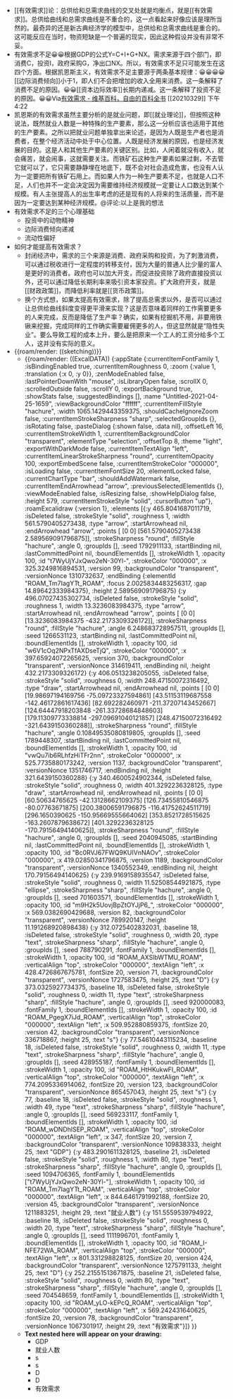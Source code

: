 - [[有效需求]]论：总供给和总需求曲线的交叉处就是均衡点，就是[[有效需求]]。总供给曲线和总需求曲线是不重合的，这一点看起来好像应该是理所当然的。最奇异的还是新古典经济学的模型中，总供给和总需求曲线是重合的。这可能反应在当时，物资短缺是一个普遍的现实，因此这种假设并没有非常不妥。
- 有效需求不足😀😀根据GDP的公式Y=C+I+G+NX。需求来源于四个部门，即消费C，投资I，政府采购G，净出口NX。所以，有效需求不足只可能发生在这四个方面。根据凯恩斯主义，有效需求不足主要源于两条基本规律：😀😀😀😀[[边际消费倾向]]小于1，即人们不会把增加的收入全用来消费。这一条解释了消费不足的原因。😀😀[[资本边际效率]]长期内递减。这一条解释了投资不足的原因。😀😀Via[有效需求 - 维基百科，自由的百科全书](https://zh.wikipedia.org/wiki/%E6%9C%89%E6%95%88%E9%9C%80%E6%B1%82) [[20210329]] 下午4:22
- 凯恩斯的有效需求虽然主要分析的是就业问题，即[[就业理论]]，但按照这种说法，既然就业人数是一种特殊的生产要素，那么这一分析应该也适用于其他的生产要素。之所以把就业问题单独拿出来论述，是因为人既是生产者也是消费者，在整个经济活动中处于中心位置。人既是经济发展的原因，也是经济发展的目的。这是人和其他生产要素的关键区别。比如，人闲着就没有收入，就会痛苦，就会闹事，这就需要关注。而铁矿石这种生产要素如果过剩，不去管它就可以了，它只需要静静埋在地底下，既不会对社会造成危害，也没有人认为一定要把所有铁矿石用上。而如果人作为一种生产要素不足，也就是人口不足，人们也并不一定会决定因为需要维持经济规模就一定要让人口数达到某个规模。有人主张提高人的出生率考虑的还是现有的人将来的生活质量，而不是因为一定要达到某种经济规模。@评论:以上是我的想法
- 有效需求不足的三个心理基础
    - 投资中的动物精神
    - 边际消费倾向递减
    - 流动性偏好
- 如何才能提高有效需求？
    - 封闭经济中，需求的三个来源是消费、政府采购和投资，为了刺激消费，可以通过税收进行一定程度的转移支付，因为大量的普通人比少量的富人是更好的消费者。政府也可以加大开支，而促进投资除了政府直接投资以外，还可以通过降低长期利率来吸引资本家投资。扩大政府开支，就是[[财政政策]]，而降低利率就是[[货币政策]]。
    - 换个方式想，如果太提高有效需求，除了提高总需求以外，是否可以通过让总供给曲线斜度变得更平滑来实现？这是否意味着同样的工作需要更多的人来完成，反而是降低了生产率？确实，如果有挖掘机不用，非要用铁锹来挖掘，完成同样的工作确实需要雇佣更多的人，但这显然就是“隐性失业”。要么导致工程的成本上升，要么是把原来一个工人的工资分给多个工人，这并没有实际的意义。
- {{roam/render: ((sketching))}}
    - {{roam/render: ((ExcalDATA)) {:appState {:currentItemFontFamily 1, :isBindingEnabled true, :currentItemRoughness 0, :zoom {:value 1, :translation {:x 0, :y 0}}, :zenModeEnabled false, :lastPointerDownWith "mouse", :isLibraryOpen false, :scrollX 0, :scrolledOutside false, :scrollY 0, :exportBackground true, :showStats false, :suggestedBindings [], :name "Untitled-2021-04-25-1659", :viewBackgroundColor "ffffff", :currentItemFillStyle "hachure", :width 1065.1429443359375, :shouldCacheIgnoreZoom false, :currentItemStrokeSharpness "sharp", :selectedGroupIds {}, :isRotating false, :pasteDialog {:shown false, :data nil}, :offsetLeft 16, :currentItemStrokeWidth 1, :currentItemBackgroundColor "transparent", :elementType "selection", :offsetTop 8, :theme "light", :exportWithDarkMode false, :currentItemTextAlign "left", :currentItemLinearStrokeSharpness "round", :currentItemOpacity 100, :exportEmbedScene false, :currentItemStrokeColor "000000", :isLoading false, :currentItemFontSize 20, :elementLocked false, :currentChartType "bar", :shouldAddWatermark false, :currentItemEndArrowhead "arrow", :previousSelectedElementIds {}, :viewModeEnabled false, :isResizing false, :showHelpDialog false, :height 579, :currentItemStrokeStyle "solid", :cursorButton "up"}, :roamExcalidraw {:version 1}, :elements [{:y 465.8041687011719, :isDeleted false, :strokeStyle "solid", :roughness 1, :width 561.5790405273438, :type "arrow", :startArrowhead nil, :endArrowhead "arrow", :points [ [0 0] [561.5790405273438 2.589569091796875]], :strokeSharpness "round", :fillStyle "hachure", :angle 0, :groupIds [], :seed 1792911133, :startBinding nil, :lastCommittedPoint nil, :boundElementIds [], :strokeWidth 1, :opacity 100, :id "t7WyUjYJxQwo2eN-30Yl-", :strokeColor "000000", :x 325.3249816894531, :version 99, :backgroundColor "transparent", :versionNonce 1310732637, :endBinding {:elementId "ROAM_Tm7IagYTt_ROAM", :focus 2.0025834483256317, :gap 14.89642333984375}, :height 2.589569091796875} {:y 496.07027435302734, :isDeleted false, :strokeStyle "solid", :roughness 1, :width 13.3236083984375, :type "arrow", :startArrowhead nil, :endArrowhead "arrow", :points [ [0 0] [13.3236083984375 -432.2173309326172]], :strokeSharpness "round", :fillStyle "hachure", :angle 6.248683728957511, :groupIds [], :seed 1266531123, :startBinding nil, :lastCommittedPoint nil, :boundElementIds [], :strokeWidth 1, :opacity 100, :id "w6V1cOq2NPxTfAXDseTjQ", :strokeColor "000000", :x 397.65924072265625, :version 370, :backgroundColor "transparent", :versionNonce 314619411, :endBinding nil, :height 432.2173309326172} {:y 406.0513238205055, :isDeleted false, :strokeStyle "solid", :roughness 0, :width 248.47150072316492, :type "draw", :startArrowhead nil, :endArrowhead nil, :points [ [0 0] [19.98697194169756 -75.09723327594861] [43.51153119687558 -142.46172861617436] [82.692282460971 -211.37207143452667] [124.64447918203848 -261.33728684848603] [179.11309773338814 -297.09691040121857] [248.47150072316492 -321.6439150360288]], :strokeSharpness "round", :fillStyle "hachure", :angle 0.10849535080819805, :groupIds [], :seed 1789448307, :startBinding nil, :lastCommittedPoint nil, :boundElementIds [], :strokeWidth 1, :opacity 100, :id "vwQu7ib6RLhfzHiTFr2nn", :strokeColor "000000", :x 525.7735880173242, :version 1137, :backgroundColor "transparent", :versionNonce 1351746717, :endBinding nil, :height 321.6439150360288} {:y 340.4600524902344, :isDeleted false, :strokeStyle "solid", :roughness 0, :width 401.3292236328125, :type "draw", :startArrowhead nil, :endArrowhead nil, :points [ [0 0] [60.50634765625 -42.13128662109375] [126.73455810546875 -80.07763671875] [200.38006591796875 -116.41752624511719] [296.1650390625 -150.95669555664062] [353.8521728515625 -163.2607879638672] [401.3292236328125 -170.79156494140625]], :strokeSharpness "round", :fillStyle "hachure", :angle 0, :groupIds [], :seed 2040945085, :startBinding nil, :lastCommittedPoint nil, :boundElementIds [], :strokeWidth 1, :opacity 100, :id "Bc0RVJ67FWQ9KUIVnNAOv", :strokeColor "000000", :x 419.02850341796875, :version 1189, :backgroundColor "transparent", :versionNonce 1340552349, :endBinding nil, :height 170.79156494140625} {:y 239.9169158935547, :isDeleted false, :strokeStyle "solid", :roughness 0, :width 11.52508544921875, :type "ellipse", :strokeSharpness "sharp", :fillStyle "hachure", :angle 0, :groupIds [], :seed 701603571, :boundElementIds [], :strokeWidth 1, :opacity 100, :id "m9H2k5UovjBpZtOYJjP6_", :strokeColor "000000", :x 569.0382690429688, :version 82, :backgroundColor "transparent", :versionNonce 789920147, :height 11.191268920898438} {:y 312.0725402832031, :baseline 18, :isDeleted false, :strokeStyle "solid", :roughness 0, :width 20, :type "text", :strokeSharpness "sharp", :fillStyle "hachure", :angle 0, :groupIds [], :seed 788790291, :fontFamily 1, :boundElementIds [], :strokeWidth 1, :opacity 100, :id "ROAM_AXSlbWTMU_ROAM", :verticalAlign "top", :strokeColor "000000", :textAlign "left", :x 428.4726867675781, :fontSize 20, :version 71, :backgroundColor "transparent", :versionNonce 1727583475, :height 25, :text "D"} {:y 373.0325927734375, :baseline 18, :isDeleted false, :strokeStyle "solid", :roughness 0, :width 11, :type "text", :strokeSharpness "sharp", :fillStyle "hachure", :angle 0, :groupIds [], :seed 920000083, :fontFamily 1, :boundElementIds [], :strokeWidth 1, :opacity 100, :id "ROAM_PgegX7iJd_ROAM", :verticalAlign "top", :strokeColor "000000", :textAlign "left", :x 509.952880859375, :fontSize 20, :version 42, :backgroundColor "transparent", :versionNonce 336718867, :height 25, :text "s"} {:y 77.54610443115234, :baseline 18, :isDeleted false, :strokeStyle "solid", :roughness 0, :width 11, :type "text", :strokeSharpness "sharp", :fillStyle "hachure", :angle 0, :groupIds [], :seed 428955187, :fontFamily 1, :boundElementIds [], :strokeWidth 1, :opacity 100, :id "ROAM_HtHKukwFI_ROAM", :verticalAlign "top", :strokeColor "000000", :textAlign "left", :x 774.2095336914062, :fontSize 20, :version 123, :backgroundColor "transparent", :versionNonce 865457043, :height 25, :text "s"} {:y 77, :baseline 18, :isDeleted false, :strokeStyle "solid", :roughness 1, :width 49, :type "text", :strokeSharpness "sharp", :fillStyle "hachure", :angle 0, :groupIds [], :seed 569233117, :fontFamily 1, :boundElementIds [], :strokeWidth 1, :opacity 100, :id "ROAM_wDNDhlSEP_ROAM", :verticalAlign "top", :strokeColor "000000", :textAlign "left", :x 347, :fontSize 20, :version 7, :backgroundColor "transparent", :versionNonce 109838333, :height 25, :text "GDP"} {:y 483.2901611328125, :baseline 21, :isDeleted false, :strokeStyle "solid", :roughness 1, :width 80, :type "text", :strokeSharpness "sharp", :fillStyle "hachure", :angle 0, :groupIds [], :seed 1094706365, :fontFamily 1, :boundElementIds ["t7WyUjYJxQwo2eN-30Yl-"], :strokeWidth 1, :opacity 100, :id "ROAM_Tm7IagYTt_ROAM", :verticalAlign "top", :strokeColor "000000", :textAlign "left", :x 844.6461791992188, :fontSize 20, :version 45, :backgroundColor "transparent", :versionNonce 1211883251, :height 29, :text "就业人数"} {:y 151.5559539794922, :baseline 18, :isDeleted false, :strokeStyle "solid", :roughness 0, :width 20, :type "text", :strokeSharpness "sharp", :fillStyle "hachure", :angle 0, :groupIds [], :seed 1111996701, :fontFamily 1, :boundElementIds [], :strokeWidth 1, :opacity 100, :id "ROAM_I-NFE72WA_ROAM", :verticalAlign "top", :strokeColor "000000", :textAlign "left", :x 801.331298828125, :fontSize 20, :version 424, :backgroundColor "transparent", :versionNonce 1275791133, :height 25, :text "D"} {:y 252.21551513671875, :baseline 21, :isDeleted false, :strokeStyle "solid", :roughness 0, :width 80, :type "text", :strokeSharpness "sharp", :fillStyle "hachure", :angle 0, :groupIds [], :seed 704548659, :fontFamily 1, :boundElementIds [], :strokeWidth 1, :opacity 100, :id "ROAM_yLO-kEPcQ_ROAM", :verticalAlign "top", :strokeColor "000000", :textAlign "left", :x 569.242431640625, :fontSize 20, :version 78, :backgroundColor "transparent", :versionNonce 1067301917, :height 29, :text "有效需求"}]} }}
    - **Text nested here will appear on your drawing:**
        - GDP
        - 就业人数
        - s
        - s
        - D
        - D
        - 有效需求
